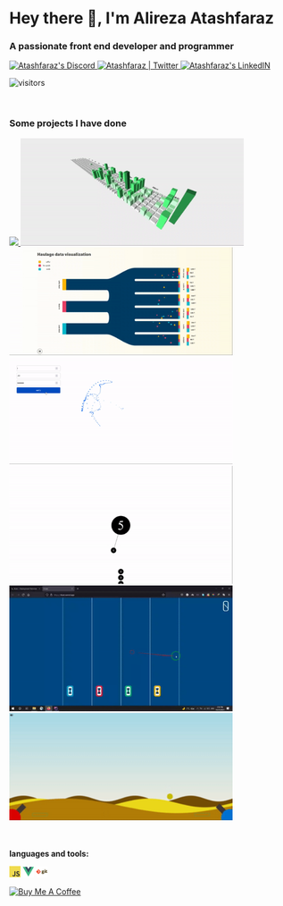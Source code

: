 # Hey there 👋, I'm Alireza Atashfaraz
### A passionate front end developer and programmer

<a href="https://discord.gg/atashfaraz">
  <img alt="Atashfaraz's Discord" width="22px" src="https://raw.githubusercontent.com/peterthehan/peterthehan/master/assets/discord.svg" />
</a>
<a href="https://twitter.com/jsvisualizer">
  <img alt="Atashfaraz | Twitter" width="22px" src="https://raw.githubusercontent.com/peterthehan/peterthehan/master/assets/twitter.svg" />
</a>
<a href="https://www.linkedin.com/in/atashfaraz/">
  <img alt="Atashfaraz's LinkedIN" width="22px" src="https://raw.githubusercontent.com/peterthehan/peterthehan/master/assets/linkedin.svg" />
</a>

![visitors](https://visitor-badge.glitch.me/badge?page_id=return75.return75)

<br />




### Some projects I have done

<div>
    <a href="https://3d-world-map.vercel.app" target="_blank">
        <img src="https://github.com/return75/return75/raw/main/gifs/world-map.gif" width="800px" />
    </a>
    <a href="https://github.com/return75/return75/raw/main/github-3d.gif" target="_blank">
        <img src="https://github.com/return75/return75/raw/main/gifs/github-3d.gif" width="400px" />
    </a>
    <a href="https://material-tracking-data-visualization.vercel.app" target="_blank">
        <img src="https://github.com/return75/return75/raw/main/gifs/haulage-data-visual.gif" width="400px" />
    </a>
    <a href="https://perlin-noise-theta.vercel.app/" target="_blank">
        <img src="https://github.com/return75/return75/raw/main/gifs/perlin.gif" width="400px" />
    </a>
    <a href="https://arrow-game-two.vercel.app/" target="_blank">
       <img src="https://github.com/return75/return75/raw/main/gifs/arrow.gif" width="400px" />
    </a>
    <a href="https://4cars-atashfaraz.vercel.app/" target="_blank">
        <img src="https://github.com/return75/return75/raw/main/gifs/4cars.gif" width="400px" />
    </a>
    <a href="https://tanks-war.vercel.app/" target="_blank">
        <img src="https://github.com/return75/return75/raw/main/gifs/tanks-war.gif" width="400px" />
    </a>
</div>

<br/>
<br/>


**languages and tools:**

<code><img height="20" src="https://raw.githubusercontent.com/github/explore/80688e429a7d4ef2fca1e82350fe8e3517d3494d/topics/javascript/javascript.png"></code>
<code><img height="20" src="https://raw.githubusercontent.com/github/explore/80688e429a7d4ef2fca1e82350fe8e3517d3494d/topics/vue/vue.png"></code>
<code><img height="20" src="https://raw.githubusercontent.com/github/explore/80688e429a7d4ef2fca1e82350fe8e3517d3494d/topics/git/git.png"></code>

<a href="https://www.buymeacoffee.com/atashfaraz" target="_blank"><img src="https://cdn.buymeacoffee.com/buttons/v2/default-red.png" alt="Buy Me A Coffee" width="150" ></a>